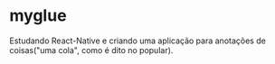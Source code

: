 # myglue
Estudando React-Native e criando uma aplicação para anotações de coisas("uma cola", como é dito no popular).

